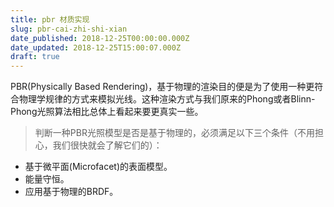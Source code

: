 ```yaml
---
title: pbr 材质实现
slug: pbr-cai-zhi-shi-xian
date_published: 2018-12-25T00:00:00.000Z
date_updated: 2018-12-25T15:00:07.000Z
draft: true
---
```


PBR(Physically Based Rendering)，基于物理的渲染目的便是为了使用一种更符合物理学规律的方式来模拟光线。这种渲染方式与我们原来的Phong或者Blinn-Phong光照算法相比总体上看起来要更真实一些。

> 判断一种PBR光照模型是否是基于物理的，必须满足以下三个条件（不用担心，我们很快就会了解它们的）：

- 基于微平面(Microfacet)的表面模型。
- 能量守恒。
- 应用基于物理的BRDF。
